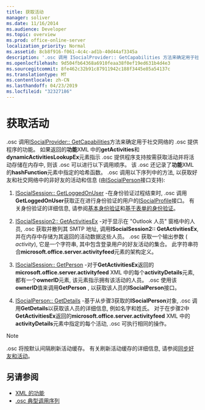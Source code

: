 ```yaml
---
title: 获取活动
manager: soliver
ms.date: 11/16/2014
ms.audience: Developer
ms.topic: overview
ms.prod: office-online-server
localization_priority: Normal
ms.assetid: 8cb8f916-f061-4c4c-ad1b-40d44af3345a
description: '.osc 调用 ISocialProvider:: GetCapabilities 方法来确定用于社交网络的 .osc 提供程序的功能。'
ms.openlocfilehash: 9d504fb64368a6910feaa38f0ef19ed631b4d4e3
ms.sourcegitcommit: 8fe462c32b91c87911942c188f3445e85a54137c
ms.translationtype: MT
ms.contentlocale: zh-CN
ms.lasthandoff: 04/23/2019
ms.locfileid: "32327186"
---
```

# <a name="getting-activities"></a>获取活动

.osc 调用[ISocialProvider:: GetCapabilities](isocialprovider-getcapabilities.md)方法来确定用于社交网络的 .osc 提供程序的功能。 如果返回的**功能**XML 中的**getActivities**和**dynamicActivitiesLookupEx**元素指示 .osc 提供程序支持按需获取活动并将活动存储在内存中, 则该 .osc 可以进行以下调用顺序。 该 .osc 还记录了**功能**XML 的**hashFunction**元素中指定的哈希函数。 .osc 调用以下序列中的方法, 以获取好友和社交网络中的非好友的活动和信息 (由[ISocialPerson](isocialpersoniunknown.md)接口支持): 
  
1. [ISocialSession:: GetLoggedOnUser](isocialsession-getloggedonuser.md) -在身份验证过程结束时, .osc 调用**GetLoggedOnUser**获取正在进行身份验证的用户的[ISocialProfile](isocialprofileisocialperson.md)接口。 有关身份验证的详细信息, 请参阅[基本身份验证](basic-authentication.md)和[基于表单的身份验证](forms-based-authentication.md)。
    
2. [ISocialSession2:: GetActivitiesEx](isocialsession2-getactivitiesex.md) -对于显示在 "Outlook 人员" 窗格中的人员, .osc 获取并散列其 SMTP 地址, 调用**ISocialSession2:: GetActivitiesEx**, 并在内存中存储为其返回的活动数据这些人员。 .osc 获取一个输出参数 ( _activity_), 它是一个字符串, 其中包含登录用户的好友活动的集合。 此字符串符合**microsoft.office.server.activityfeed**元素的架构定义。 
    
3. [ISocialSession:: GetPerson](isocialsession-getperson.md) -对于**GetActivitiesEx**返回的**microsoft.office.server.activityfeed** XML 中的每个**activityDetails**元素, 都有一个**ownerID**元素, 该元素指示拥有该活动的人员。 .osc 使用该**ownerID**值来调用**GetPerson** , 以获取该人员的**ISocialPerson**接口。 
    
4. [ISocialPerson:: GetDetails](isocialperson-getdetails.md) -基于从步骤3获取的**ISocialPerson**对象, .osc 调用**GetDetails**以获取该人员的详细信息, 例如名字和姓氏。 对于在步骤2中**GetActivitiesEx**返回的**microsoft.office.server.activityfeed** XML 中的**activityDetails**元素中指定的每个活动, .osc 可执行相同的操作。 
    
> [!NOTE]
> .osc 将按默认间隔刷新活动缓存。 有关刷新活动缓存的详细信息, 请参阅[同步好友和活动](synchronizing-friends-and-activities.md)。 
  
## <a name="see-also"></a>另请参阅

- [XML 的功能](xml-for-capabilities.md)
- [.osc 典型调用序列](osc-typical-calling-sequences.md)

